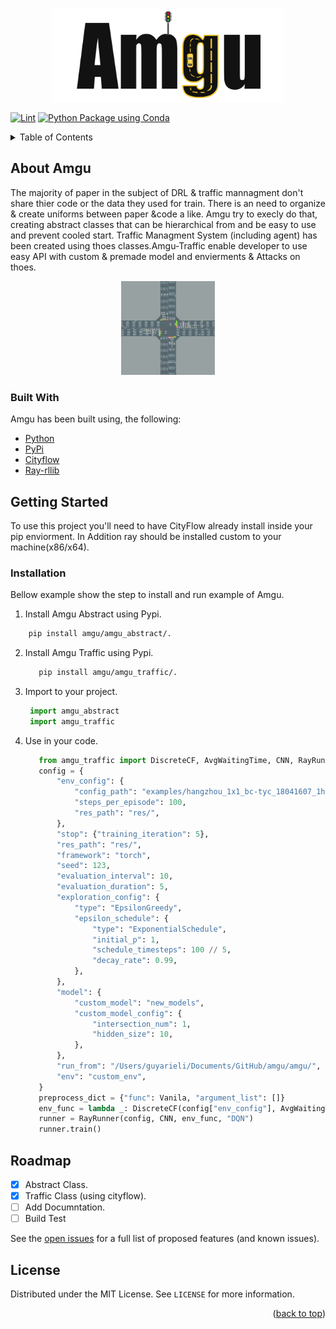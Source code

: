 <p align="center">
  <img src="assets/amgu.png" height="150" />
</p>

[![Lint](https://github.com/dev0Guy/amgu/actions/workflows/black.yml/badge.svg?event=push)](https://github.com/dev0Guy/amgu/actions/workflows/black.yml)
[![Python Package using Conda](https://github.com/dev0Guy/amgu/actions/workflows/python-package-conda.yml/badge.svg)](https://github.com/dev0Guy/amgu/actions/workflows/python-package-conda.yml)

<!-- TABLE OF CONTENTS -->
<details>
  <summary>Table of Contents</summary>
  <ol>
    <li>
      <a href="#about-the-project">About The Project</a>
      <ul>
        <li><a href="#built-with">Built With</a></li>
      </ul>
    </li>
    <li>
      <a href="#getting-started">Getting Started</a>
      <ul>
        <li><a href="#prerequisites">Prerequisites</a></li>
        <li><a href="#installation">s</a></li>
      </ul>
    </li>
    <li><a href="#usage">Usage</a></li>
    <li><a href="#roadmap">Roadmap</a></li>
    <li><a href="#contributing">Contributing</a></li>
    <li><a href="#license">License</a></li>
    <li><a href="#contact">Contact</a></li>
    <li><a href="#acknowledgments">Acknowledgments</a></li>
  </ol>
</details>

<!-- ABOUT THE PROJECT -->
## About Amgu

The majority of paper in the subject of DRL & traffic mannagment don't share thier code or the
data they used for train.
There is an need to organize & create uniforms between paper &code a like.
Amgu try to execly do that, creating abstract classes that can be hierarchical from
and be easy to use and prevent cooled start. Traffic Managment System (including agent) has been created using thoes classes.Amgu-Traffic enable developer to use easy API with custom & premade
model and envierments & Attacks on thoes.

<p align="center">
  <img src="assets/cityflow.gif" height="150" />
</p>


### Built With

Amgu has been built using, the following:

* [Python](https://www.python.org/)
* [PyPi](https://pypi.org/)
* [Cityflow](https://github.com/cityflow-project/CityFlow)
* [Ray-rllib](https://github.com/ray-project/ray/blob/master/python/ray/rllib)

<!-- GETTING STARTED -->
## Getting Started

To use this project you'll need to have CityFlow already install inside your pip enviorment.
In Addition ray should be installed custom to your machine(x86/x64).

### Installation

Bellow example show the step to install and run example of Amgu.
1. Install Amgu Abstract using Pypi.
  ```sh
      pip install amgu/amgu_abstract/.
   ```
2. Install Amgu Traffic using Pypi.
   ```sh
      pip install amgu/amgu_traffic/.
   ```
3. Import to your project.
   ```python
    import amgu_abstract
    import amgu_traffic
   ```
4. Use in your code.
   ```python
      from amgu_traffic import DiscreteCF, AvgWaitingTime, CNN, RayRunner, Vanila
      config = {
          "env_config": {
              "config_path": "examples/hangzhou_1x1_bc-tyc_18041607_1h/config.json",
              "steps_per_episode": 100,
              "res_path": "res/",
          },
          "stop": {"training_iteration": 5},
          "res_path": "res/",
          "framework": "torch",
          "seed": 123,
          "evaluation_interval": 10,
          "evaluation_duration": 5,
          "exploration_config": {
              "type": "EpsilonGreedy",
              "epsilon_schedule": {
                  "type": "ExponentialSchedule",
                  "initial_p": 1,
                  "schedule_timesteps": 100 // 5,
                  "decay_rate": 0.99,
              },
          },
          "model": {
              "custom_model": "new_models",
              "custom_model_config": {
                  "intersection_num": 1,
                  "hidden_size": 10,
              },
          },
          "run_from": "/Users/guyarieli/Documents/GitHub/amgu/amgu/",
          "env": "custom_env",
      }
      preprocess_dict = {"func": Vanila, "argument_list": []}
      env_func = lambda _: DiscreteCF(config["env_config"], AvgWaitingTime, preprocess_dict)
      runner = RayRunner(config, CNN, env_func, "DQN")
      runner.train()

   ```

<!-- ROADMAP -->
## Roadmap
- [x] Abstract Class.
- [x] Traffic Class (using cityflow).
- [ ] Add Documntation.
- [ ] Build Test

See the [open issues](https://github.com/dev0Guy/amgu/issues) for a full list of proposed features (and known issues).

<!-- LICENSE -->
## License

Distributed under the MIT License. See `LICENSE` for more information.

<p align="right">(<a href="#top">back to top</a>)</p>
